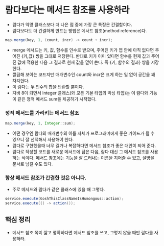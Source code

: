 # 람다보다는 메서드 참조를 사용하라

- 람다가 익명 클래스보다 더 나은 점 중에 가장 큰 특징은 간결함이다.
- 람다보다도 더 간결하게 만드는 방법은 메서드 참조(method reference)다.

```java
map.merge(key, 1, (count, incr) -> count + incr);
```
- merge 메서드는 키, 값, 함수를 인수로 받으며, 주어진 키가 맵 안에 아직 없다면 주어진 {키,값} 쌍을 그대로 저장한다.
반대로 키가 이미 있다면 함수를 현재 값과 주어진 값에 적용한 다음 그 결과로 현재 값을 덮어 쓴다. 즉 {키, 함수의 결과} 쌍을 저장한다.
- 깔끔해 보이는 코드지만 매개변수인 count와 incr은 크게 하는 일 없이 공간을 꽤 차지한다.
- 이 람다는 두 인수의 합을 반환할 뿐이다.
- 자바 8이 되면서 Integer 클래스(와 모든 기본 타입의 박싱 타입)는 이 람다와 기능이 같은 정적 메서드 sum을 제공하기 시작했다.

### 정적 메서드를 가리키는 메서드 참조

```java
map.merge(key, 1, Integer::sum);
```
- 어떤 경우엔 람다의 매개변수의 이름 자체가 프로그래머에게 좋은 가이드가 될 수 있으니 잘 선택해서 사용해야 한다.
- 람다로 구현했을때 너무 길거나 복잡하다면 메서드 참조가 좋은 대안이 되어 준다.
- 람다로 작성할 코드를 새로운 메서드에 담은 다음, 람다 대신 그 메서드 참조를 사용하는 식이다. 메서드 참조에는 기능을 잘 드러내는 이름을 지어줄 수 있고,
설명을 문서로 남길 수도 있다.

### 항상 메서드 참조가 간결한 것은 아니다.

- 주로 메서드와 람다가 같은 클래스에 있을 때 그렇다.
```java
service.execute(GoshThisClassNameIsHumongous::action);
service.execute(() -> action());
```

## 핵심 정리

- 메서드 참조 쪽이 짧고 명확하다면 메서드 참조를 쓰고, 그렇지 않을 때만 람다를 사용하라.


